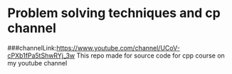 # Problem solving techniques and cp channel
###channelLink:https://www.youtube.com/channel/UCoV-cPXb1fPa5tShwRYj_3w
This repo made for source code for cpp course on my youtube channel
